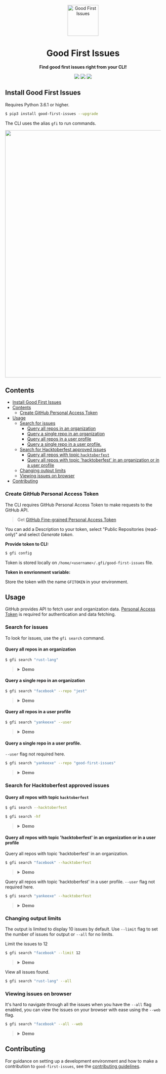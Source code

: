 <p align="center">
  <img src="https://i.imgur.com/vTgsBoQ.png" width="100" alt="Good First Issues"/></a>
</p>

<h1 align="center"><strong> Good First Issues</strong> </h1>
<p align="center"><strong>Find good first issues right from your CLI!</strong></p>

<p align="center">
<img src="https://img.shields.io/pypi/v/good-first-issues" />
<img src="https://img.shields.io/pypi/pyversions/good-first-issues" />
<img src="https://img.shields.io/pypi/l/good-first-issues" />
</p>

## Install Good First Issues

Requires Python 3.6.1 or higher.

```bash
$ pip3 install good-first-issues --upgrade
```

The CLI uses the alias `gfi` to run commands.

<img src="https://i.imgur.com/UM4e9vQ.png" width="800" />

## Contents

- [Install Good First Issues](#install-good-first-issues)
- [Contents](#contents)
  - [Create GitHub Personal Access Token](#create-github-personal-access-token)
- [Usage](#usage)
  - [Search for issues](#search-for-issues)
    - [Query all repos in an organization](#query-all-repos-in-an-organization)
    - [Query a single repo in an organization](#query-a-single-repo-in-an-organization)
    - [Query all repos in a user profile](#query-all-repos-in-a-user-profile)
    - [Query a single repo in a user profile.](#query-a-single-repo-in-a-user-profile)
  - [Search for Hacktoberfest approved issues](#search-for-hacktoberfest-approved-issues)
    - [Query all repos with topic `hacktoberfest`](#query-all-repos-with-topic-hacktoberfest)
    - [Query all repos with topic 'hacktoberfest' in an organization or in a user profile](#query-all-repos-with-topic-hacktoberfest-in-an-organization-or-in-a-user-profile)
  - [Changing output limits](#changing-output-limits)
  - [Viewing issues on browser](#viewing-issues-on-browser)
- [Contributing](#contributing)

### Create GitHub Personal Access Token

The CLI requires GitHub Personal Access Token to make requests to the GitHub API.

> Get [GitHub Fine-grained Personal Access Token](https://github.com/settings/tokens?type=beta)

You can add a Description to your token, select "Public Repositories (read-only)" and select _Generate token_.

**Provide token to CLI:**

```bash
$ gfi config
```

Token is stored locally on `/home/<username>/.gfi/good-first-issues` file.

**Token in envrionment variable:**

Store the token with the name `GFITOKEN` in your environment.

## Usage

GitHub provides API to fetch user and organization data. [Personal Access Token](#create-github-personal-access-token) is required for authentication and data fetching.

### Search for issues

To look for issues, use the `gfi search` command.

#### Query all repos in an organization

```bash
$ gfi search "rust-lang"
```

> <details><summary><strong>Demo</strong></summary>
> <img src = "https://i.imgur.com/B8zRd1z.gif" width="700" alt="demo of timezone cli search" />

</details>

#### Query a single repo in an organization

```bash
$ gfi search "facebook" --repo "jest"
```

> <details><summary><strong>Demo</strong></summary>
> <img src = "https://i.imgur.com/XayYGEd.gif" width="700" alt="demo of timezone cli search" />

</details>

#### Query all repos in a user profile

```bash
$ gfi search "yankeexe" --user
```

> <details><summary><strong>Demo</strong></summary>
> <img src = "https://i.imgur.com/LnPrk4A.gif" width="700" alt="demo of timezone cli search" />

</details>

#### Query a single repo in a user profile.

`--user` flag not required here.

```bash
$ gfi search "yankeexe" --repo "good-first-issues"
```

> <details><summary><strong>Demo</strong></summary>
> <img src = "https://i.imgur.com/ywGT9VQ.gif" width="700" alt="demo of timezone cli search" />

</details>

### Search for Hacktoberfest approved issues

#### Query all repos with topic `hacktoberfest`

```bash
$ gfi search --hacktoberfest

$ gfi search -hf
```

> <details><summary><strong>Demo</strong></summary>
> <img src = "https://i.imgur.com/6Ch5BFG.gif" width="700" alt="demo of timezone cli search" />

</details>

#### Query all repos with topic 'hacktoberfest' in an organization or in a user profile

Query all repos with topic 'hacktoberfest' in an organization.

```bash
$ gfi search "facebook" --hacktoberfest
```

> <details><summary><strong>Demo</strong></summary>
> <img src = "https://i.imgur.com/Kj6lEMN.gif" width="700" alt="demo of timezone cli search" />

</details>

Query all repos with topic 'hacktoberfest' in a user profile.
`--user` flag not required here.

```bash
$ gfi search "yankeexe" --hacktoberfest
```

> <details><summary><strong>Demo</strong></summary>
> <img src = "https://i.imgur.com/vrgr8ju.gif" width="700" alt="demo of timezone cli search" />

</details>

### Changing output limits

The output is limited to display 10 issues by default. Use `--limit` flag to set the number of issues for output or `--all` for no limits.

Limit the issues to 12

```bash
$ gfi search "facebook" --limit 12
```

> <details><summary><strong>Demo</strong></summary>
> <img src = "https://i.imgur.com/WdXhA4Z.gif" width="700" alt="demo of timezone cli search" />

</details>

View all issues found.

```bash
$ gfi search "rust-lang" --all
```

### Viewing issues on browser

It's hard to navigate through all the issues when you have the `--all` flag enabled, you can view the issues on your browser with ease using the `--web` flag.

```bash
$ gfi search "facebook" --all --web
```

> <details><summary><strong>Demo</strong></summary>
> <img src = "https://i.imgur.com/AukVqdk.gif" width="700" alt="demo of timezone cli search" />

</details>

## Contributing

For guidance on setting up a development environment and how to make a contribution to `good-first-issues`, see the [contributing guidelines](https://github.com/yankeexe/good-first-issues/blob/master/CONTRIBUTING.md).
